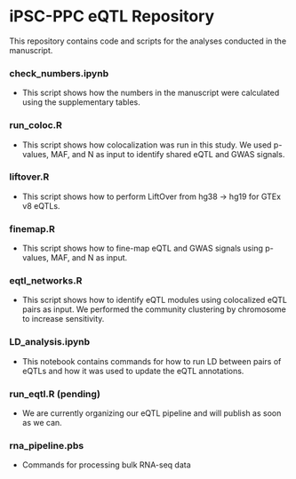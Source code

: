 # iPSC-PPC eQTL Repository

This repository contains code and scripts for the analyses conducted in the manuscript. 

### check_numbers.ipynb
- This script shows how the numbers in the manuscript were calculated using the supplementary tables.

### run_coloc.R 
- This script shows how colocalization was run in this study. We used p-values, MAF, and N as input to identify shared eQTL and GWAS signals.

### liftover.R
- This script shows how to perform LiftOver from hg38 -> hg19 for GTEx v8 eQTLs.

### finemap.R 
- This script shows how to fine-map eQTL and GWAS signals using p-values, MAF, and N as input.

### eqtl_networks.R 
- This script shows how to identify eQTL modules using colocalized eQTL pairs as input. We performed the community clustering by chromosome to increase sensitivity.

### LD_analysis.ipynb 
- This notebook contains commands for how to run LD between pairs of eQTLs and how it was used to update the eQTL annotations.

### run_eqtl.R (pending)
- We are currently organizing our eQTL pipeline and will publish as soon as we can. 

### rna_pipeline.pbs
- Commands for processing bulk RNA-seq data 
